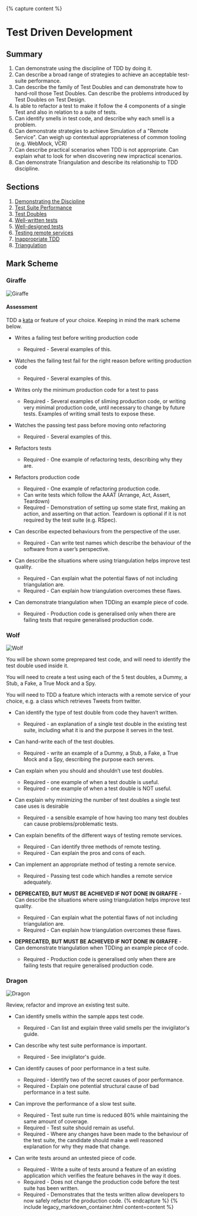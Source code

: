 {% capture content %}
# Test Driven Development

## Summary

1. Can demonstrate using the discipline of TDD by doing it.
2. Can describe a broad range of strategies to achieve an acceptable test-suite performance.
3. Can describe the family of Test Doubles and can demonstrate how to hand-roll those Test Doubles. Can describe the problems introduced by Test Doubles on Test Design.
4. Is able to refactor a test to make it follow the 4 components of a single Test and also in relation to a suite of tests.
5. Can identify smells in test code, and describe why each smell is a problem.
6. Can demonstrate strategies to achieve Simulation of a "Remote Service". Can weigh up contextual appropriateness of common tooling (e.g. WebMock, VCR)
7. Can describe practical scenarios when TDD is not appropriate. Can explain what to look for when discovering new impractical scenarios.
8. Can demonstrate Triangulation and describe its relationship to TDD discipline.

## Sections

1. [Demonstrating the Discipline](./discipline.md)
2. [Test Suite Performance](./performance.md)
3. [Test Doubles](./test-doubles.md)
4. [Well-written tests](./well-written-tests.md)
5. [Well-designed tests](./well-designed-tests.md)
6. [Testing remote services](./remote-services.md)
7. [Inappropriate TDD](./inappropriate.md)
8. [Triangulation](./triangulation.md)

## Mark Scheme

### Giraffe

![Giraffe](./giraffe.jpg)

#### Assessment

TDD a [kata](../../katas) or feature of your choice.  Keeping in mind the mark scheme below.

- Writes a failing test before writing production code
  - Required - Several examples of this.

- Watches the failing test fail for the right reason before writing production code
  - Required - Several examples of this.

- Writes only the minimum production code for a test to pass
  - Required - Several examples of sliming production code, or writing very minimal production code, until necessary to change by future tests. Examples of writing small tests to expose these.

- Watches the passing test pass before moving onto refactoring
  - Required - Several examples of this.

- Refactors tests
  - Required - One example of refactoring tests, describing why they are.

- Refactors production code
  - Required - One example of refactoring production code.
  - Can write tests which follow the AAAT (Arrange, Act, Assert, Teardown)
  - Required - Demonstration of setting up some state first, making an action, and asserting on that action. Teardown is optional if it is not required by the test suite (e.g. RSpec).

- Can describe expected behaviours from the perspective of the user.
  - Required - Can write test names which describe the behaviour of the software from a user’s perspective.

- Can describe the situations where using triangulation helps improve test quality.
  - Required - Can explain what the potential flaws of not including triangulation are.
  - Required - Can explain how triangulation overcomes these flaws.

- Can demonstrate triangulation when TDDing an example piece of code.
  - Required - Production code is generalised only when there are failing tests that require generalised production code.

### Wolf

![Wolf](./wolf.jpg)

You will be shown some preprepared test code, and will need to identify the test double used inside it.

You will need to create a test using each of the 5 test doubles, a Dummy, a Stub, a Fake, a True Mock and a Spy.

You will need to TDD a feature which interacts with a remote service of your choice, e.g. a class which retrieves Tweets from twitter.

- Can identify the type of test double from code they haven’t written.
  - Required - an explanation of a single test double in the existing test suite, including what it is and the purpose it serves in the test.

- Can hand-write each of the test doubles.
  - Required - write an example of a Dummy, a Stub, a Fake, a True Mock and a Spy, describing the purpose each serves.

- Can explain when you should and shouldn’t use test doubles.
  - Required - one example of when a test double is useful.
  - Required - one example of when a test double is NOT useful.

- Can explain why minimizing the number of test doubles a single test case uses is desirable
  - Required - a sensible example of how having too many test doubles can cause problems/problematic tests.

- Can explain benefits of the different ways of testing remote services.
  - Required - Can identify three methods of remote testing.
  - Required - Can explain the pros and cons of each.

- Can implement an appropriate method of testing a remote service.
  - Required - Passing test code which handles a remote service adequately.

- **DEPRECATED, BUT MUST BE ACHIEVED IF NOT DONE IN GIRAFFE** - Can describe the situations where using triangulation helps improve test quality.
  - Required - Can explain what the potential flaws of not including triangulation are.
  - Required - Can explain how triangulation overcomes these flaws.

- **DEPRECATED, BUT MUST BE ACHIEVED IF NOT DONE IN GIRAFFE** - Can demonstrate triangulation when TDDing an example piece of code.
  - Required - Production code is generalised only when there are failing tests that require generalised production code.

### Dragon

![Dragon](./dragon.jpg)

Review, refactor and improve an existing test suite.

- Can identify smells within the sample apps test code.
  - Required - Can list and explain three valid smells per the invigilator's guide.

- Can describe why test suite performance is important.
  - Required - See invigilator's guide.

- Can identify causes of poor performance in a test suite.
  - Required - Identify two of the secret causes of poor performance.
  - Required - Explain one potential structural cause of bad performance in a test suite.

- Can improve the performance of a slow test suite.
  - Required - Test suite run time is reduced 80% while maintaining the same amount of coverage.
  - Required - Test suite should remain as useful.
  - Required - Where any changes have been made to the behaviour of the test suite, the candidate
    should make a well reasoned explanation for why they made that change.

- Can write tests around an untested piece of code.
  - Required - Write a suite of tests around a feature of an existing application which
    verifies the feature behaves in the way it does.
  - Required - Does not change the production code before the test suite has been written.
  - Required - Demonstrates that the tests written allow developers to now safely refactor
    the production code.
{% endcapture %}
{% include legacy_markdown_container.html content=content %}
